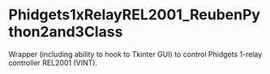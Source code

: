 # Phidgets1xRelayREL2001_ReubenPython2and3Class
Wrapper (including ability to hook to Tkinter GUI) to control Phidgets 1-relay controller REL2001 (VINT).
